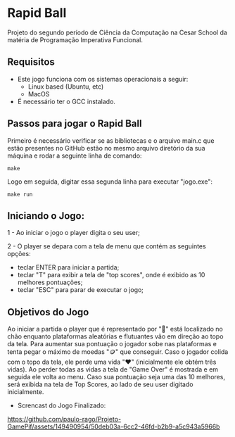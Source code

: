 # Rapid Ball
Projeto do segundo período de Ciência da Computação na Cesar School da matéria de Programação Imperativa Funcional.

## Requisitos
- Este jogo funciona com os sistemas operacionais a seguir:
   - Linux based (Ubuntu, etc)
   - MacOS
- É necessário ter o GCC instalado.

## Passos para jogar o Rapid Ball

Primeiro é necessário verificar se as bibliotecas e o arquivo main.c que estão presentes no GitHub estão no mesmo arquivo diretório da sua máquina e rodar a seguinte linha de comando:
```
make
```
Logo em seguida, digitar essa segunda linha para executar "jogo.exe":
```
make run
```
## Iniciando o Jogo:

1 - Ao iniciar o jogo o player digita o seu user;

2 - O player se depara com a tela de menu que contém as seguintes opções:
- teclar ENTER para iniciar a partida;
- teclar "T" para exibir a tela de "top scores", onde é exibido as 10 melhores pontuações;
- teclar "ESC" para parar de executar o jogo;
  
## Objetivos do Jogo

Ao iniciar a partida o player que é representado por "🔴" está localizado no chão enquanto plataformas aleatórias e flutuantes vão em direção ao topo da tela. 
Para aumentar sua pontuação o jogador sobe nas plataformas e tenta pegar o máximo de moedas "🪙" que conseguir. Caso o jogador colida com o topo da tela,
ele perde uma vida "❤️" (inicialmente ele obtém três vidas). Ao perder todas as vidas a tela de "Game Over" é mostrada e em seguida ele volta ao menu. 
Caso sua pontuação seja uma das 10 melhores, será exibida na tela de Top Scores, ao lado de seu user digitado inicialmente.

- Screncast do Jogo Finalizado:
  
https://github.com/paulo-rago/Projeto-GamePif/assets/149490954/50deb03a-6cc2-46fd-b2b9-a5c943a5966b


